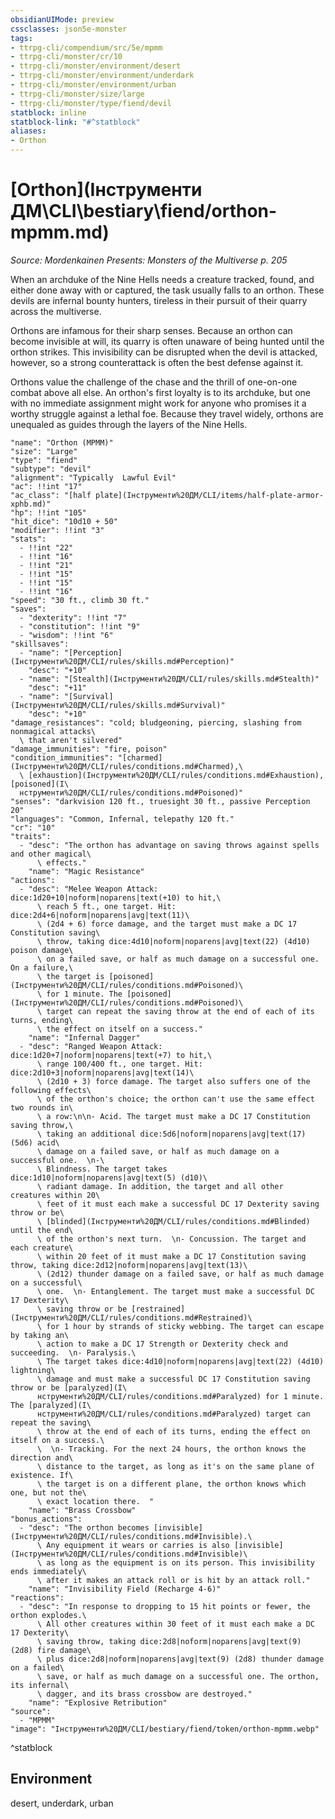 ```yaml
---
obsidianUIMode: preview
cssclasses: json5e-monster
tags:
- ttrpg-cli/compendium/src/5e/mpmm
- ttrpg-cli/monster/cr/10
- ttrpg-cli/monster/environment/desert
- ttrpg-cli/monster/environment/underdark
- ttrpg-cli/monster/environment/urban
- ttrpg-cli/monster/size/large
- ttrpg-cli/monster/type/fiend/devil
statblock: inline
statblock-link: "#^statblock"
aliases:
- Orthon
---
```

# [Orthon](Інструменти ДМ\CLI\bestiary\fiend/orthon-mpmm.md)
*Source: Mordenkainen Presents: Monsters of the Multiverse p. 205*  

When an archduke of the Nine Hells needs a creature tracked, found, and either done away with or captured, the task usually falls to an orthon. These devils are infernal bounty hunters, tireless in their pursuit of their quarry across the multiverse.

Orthons are infamous for their sharp senses. Because an orthon can become invisible at will, its quarry is often unaware of being hunted until the orthon strikes. This invisibility can be disrupted when the devil is attacked, however, so a strong counterattack is often the best defense against it.

Orthons value the challenge of the chase and the thrill of one-on-one combat above all else. An orthon's first loyalty is to its archduke, but one with no immediate assignment might work for anyone who promises it a worthy struggle against a lethal foe. Because they travel widely, orthons are unequaled as guides through the layers of the Nine Hells.

```statblock
"name": "Orthon (MPMM)"
"size": "Large"
"type": "fiend"
"subtype": "devil"
"alignment": "Typically  Lawful Evil"
"ac": !!int "17"
"ac_class": "[half plate](Інструменти%20ДМ/CLI/items/half-plate-armor-xphb.md)"
"hp": !!int "105"
"hit_dice": "10d10 + 50"
"modifier": !!int "3"
"stats":
  - !!int "22"
  - !!int "16"
  - !!int "21"
  - !!int "15"
  - !!int "15"
  - !!int "16"
"speed": "30 ft., climb 30 ft."
"saves":
  - "dexterity": !!int "7"
  - "constitution": !!int "9"
  - "wisdom": !!int "6"
"skillsaves":
  - "name": "[Perception](Інструменти%20ДМ/CLI/rules/skills.md#Perception)"
    "desc": "+10"
  - "name": "[Stealth](Інструменти%20ДМ/CLI/rules/skills.md#Stealth)"
    "desc": "+11"
  - "name": "[Survival](Інструменти%20ДМ/CLI/rules/skills.md#Survival)"
    "desc": "+10"
"damage_resistances": "cold; bludgeoning, piercing, slashing from nonmagical attacks\
  \ that aren't silvered"
"damage_immunities": "fire, poison"
"condition_immunities": "[charmed](Інструменти%20ДМ/CLI/rules/conditions.md#Charmed),\
  \ [exhaustion](Інструменти%20ДМ/CLI/rules/conditions.md#Exhaustion), [poisoned](І\
  нструменти%20ДМ/CLI/rules/conditions.md#Poisoned)"
"senses": "darkvision 120 ft., truesight 30 ft., passive Perception 20"
"languages": "Common, Infernal, telepathy 120 ft."
"cr": "10"
"traits":
  - "desc": "The orthon has advantage on saving throws against spells and other magical\
      \ effects."
    "name": "Magic Resistance"
"actions":
  - "desc": "Melee Weapon Attack: dice:1d20+10|noform|noparens|text(+10) to hit,\
      \ reach 5 ft., one target. Hit: dice:2d4+6|noform|noparens|avg|text(11)\
      \ (2d4 + 6) force damage, and the target must make a DC 17 Constitution saving\
      \ throw, taking dice:4d10|noform|noparens|avg|text(22) (4d10) poison damage\
      \ on a failed save, or half as much damage on a successful one. On a failure,\
      \ the target is [poisoned](Інструменти%20ДМ/CLI/rules/conditions.md#Poisoned)\
      \ for 1 minute. The [poisoned](Інструменти%20ДМ/CLI/rules/conditions.md#Poisoned)\
      \ target can repeat the saving throw at the end of each of its turns, ending\
      \ the effect on itself on a success."
    "name": "Infernal Dagger"
  - "desc": "Ranged Weapon Attack: dice:1d20+7|noform|noparens|text(+7) to hit,\
      \ range 100/400 ft., one target. Hit: dice:2d10+3|noform|noparens|avg|text(14)\
      \ (2d10 + 3) force damage. The target also suffers one of the following effects\
      \ of the orthon's choice; the orthon can't use the same effect two rounds in\
      \ a row:\n\n- Acid. The target must make a DC 17 Constitution saving throw,\
      \ taking an additional dice:5d6|noform|noparens|avg|text(17) (5d6) acid\
      \ damage on a failed save, or half as much damage on a successful one.  \n-\
      \ Blindness. The target takes dice:1d10|noform|noparens|avg|text(5) (d10)\
      \ radiant damage. In addition, the target and all other creatures within 20\
      \ feet of it must each make a successful DC 17 Dexterity saving throw or be\
      \ [blinded](Інструменти%20ДМ/CLI/rules/conditions.md#Blinded) until the end\
      \ of the orthon's next turn.  \n- Concussion. The target and each creature\
      \ within 20 feet of it must make a DC 17 Constitution saving throw, taking dice:2d12|noform|noparens|avg|text(13)\
      \ (2d12) thunder damage on a failed save, or half as much damage on a successful\
      \ one.  \n- Entanglement. The target must make a successful DC 17 Dexterity\
      \ saving throw or be [restrained](Інструменти%20ДМ/CLI/rules/conditions.md#Restrained)\
      \ for 1 hour by strands of sticky webbing. The target can escape by taking an\
      \ action to make a DC 17 Strength or Dexterity check and succeeding.  \n- Paralysis.\
      \ The target takes dice:4d10|noform|noparens|avg|text(22) (4d10) lightning\
      \ damage and must make a successful DC 17 Constitution saving throw or be [paralyzed](І\
      нструменти%20ДМ/CLI/rules/conditions.md#Paralyzed) for 1 minute. The [paralyzed](І\
      нструменти%20ДМ/CLI/rules/conditions.md#Paralyzed) target can repeat the saving\
      \ throw at the end of each of its turns, ending the effect on itself on a success.\
      \  \n- Tracking. For the next 24 hours, the orthon knows the direction and\
      \ distance to the target, as long as it's on the same plane of existence. If\
      \ the target is on a different plane, the orthon knows which one, but not the\
      \ exact location there.  "
    "name": "Brass Crossbow"
"bonus_actions":
  - "desc": "The orthon becomes [invisible](Інструменти%20ДМ/CLI/rules/conditions.md#Invisible).\
      \ Any equipment it wears or carries is also [invisible](Інструменти%20ДМ/CLI/rules/conditions.md#Invisible)\
      \ as long as the equipment is on its person. This invisibility ends immediately\
      \ after it makes an attack roll or is hit by an attack roll."
    "name": "Invisibility Field (Recharge 4-6)"
"reactions":
  - "desc": "In response to dropping to 15 hit points or fewer, the orthon explodes.\
      \ All other creatures within 30 feet of it must each make a DC 17 Dexterity\
      \ saving throw, taking dice:2d8|noform|noparens|avg|text(9) (2d8) fire damage\
      \ plus dice:2d8|noform|noparens|avg|text(9) (2d8) thunder damage on a failed\
      \ save, or half as much damage on a successful one. The orthon, its infernal\
      \ dagger, and its brass crossbow are destroyed."
    "name": "Explosive Retribution"
"source":
  - "MPMM"
"image": "Інструменти%20ДМ/CLI/bestiary/fiend/token/orthon-mpmm.webp"
```
^statblock

## Environment

desert, underdark, urban
